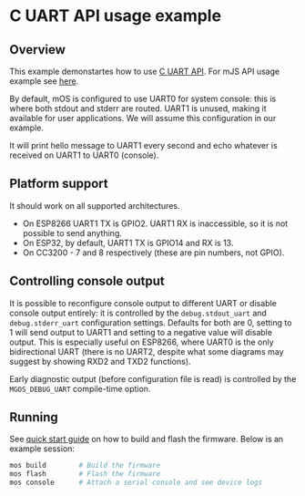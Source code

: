 # C UART API usage example

## Overview

This example demonstartes how to use [C UART API](https://github.com/cesanta/mongoose-os/blob/master/fw/src/mgos_uart.h).
For mJS API usage example see [here](https://github.com/cesanta/mongoose-os/tree/master/fw/examples/mjs_uart).

By default, mOS is configured to use UART0 for system console: this is where
both stdout and stderr are routed. UART1 is unused, making it available for
user applications. We will assume this configuration in our example.

It will print hello message to UART1 every second and echo whatever is received
on UART1 to UART0 (console).

## Platform support

It should work on all supported architectures.

 - On ESP8266 UART1 TX is GPIO2. UART1 RX is inaccessible, so it is not
   possible to send anything.
 - On ESP32, by default, UART1 TX is GPIO14 and RX is 13.
 - On CC3200 - 7 and 8 respectively (these are pin numbers, not GPIO).

## Controlling console output

It is possible to reconfigure console output to different UART or disable
console output entirely: it is controlled by the `debug.stdout_uart` and
`debug.stderr_uart` configuration settings. Defaults for both are 0, setting
to 1 will send output to UART1 and setting to a negative value will disable
output. This is especially useful on ESP8266, where UART0 is the only
bidirectional UART (there is no UART2, despite what some diagrams may suggest
by showing RXD2 and TXD2 functions).

Early diagnostic output (before configuration file is read) is controlled by
the `MGOS_DEBUG_UART` compile-time option.

## Running

See [quick start guide](https://mongoose-os.com/docs/#/quickstart/)
on how to build and flash the firmware. Below is an example session:

```bash
mos build        # Build the firmware
mos flash        # Flash the firmware
mos console      # Attach a serial console and see device logs
```

